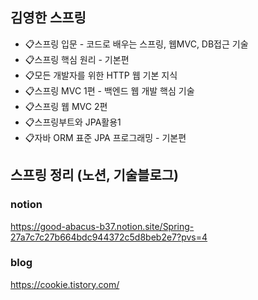 ## 김영한 스프링
- 📋스프링 입문 - 코드로 배우는 스프링, 웹MVC, DB접근 기술
- 📋스프링 핵심 원리 - 기본편
- 📋모든 개발자를 위한 HTTP 웹 기본 지식
- 📋스프링 MVC 1편 - 백엔드 웹 개발 핵심 기술
- 📋스프링 웹 MVC 2편
- 📋스프링부트와 JPA활용1
- 📋자바 ORM 표준 JPA 프로그래밍 - 기본편

## 스프링 정리 (노션, 기술블로그)
### notion
https://good-abacus-b37.notion.site/Spring-27a7c7c27b664bdc944372c5d8beb2e7?pvs=4

### blog
https://cookie.tistory.com/
